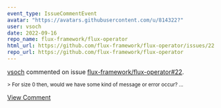 ```yaml
---
event_type: IssueCommentEvent
avatar: "https://avatars.githubusercontent.com/u/814322?"
user: vsoch
date: 2022-09-16
repo_name: flux-framework/flux-operator
html_url: https://github.com/flux-framework/flux-operator/issues/22
repo_url: https://github.com/flux-framework/flux-operator
---
```


<a href='https://github.com/vsoch' target='_blank'>vsoch</a> commented on issue <a href='https://github.com/flux-framework/flux-operator/issues/22' target='_blank'>flux-framework/flux-operator#22</a>.

<small>> For size 0 then, would we have some kind of message or error occur? ...</small>

<a href='https://github.com/flux-framework/flux-operator/issues/22' target='_blank'>View Comment</a>